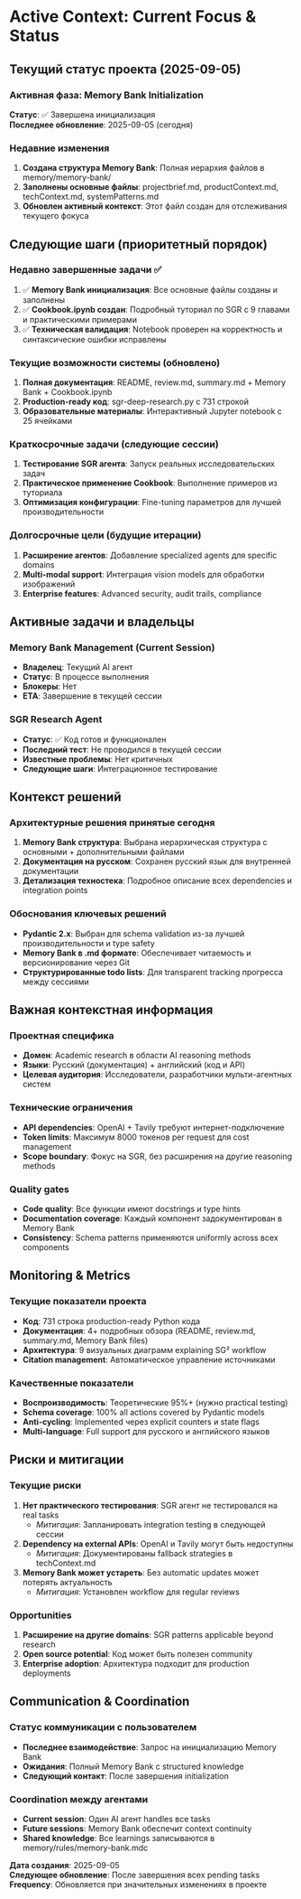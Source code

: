 # Active Context: Current Focus & Status

## Текущий статус проекта (2025-09-05)

### Активная фаза: Memory Bank Initialization
**Статус**: ✅ Завершена инициализация  
**Последнее обновление**: 2025-09-05 (сегодня)

### Недавние изменения
1. **Создана структура Memory Bank**: Полная иерархия файлов в memory/memory-bank/
2. **Заполнены основные файлы**: projectbrief.md, productContext.md, techContext.md, systemPatterns.md  
3. **Обновлен активный контекст**: Этот файл создан для отслеживания текущего фокуса

## Следующие шаги (приоритетный порядок)

### Недавно завершенные задачи ✅
1. ✅ **Memory Bank инициализация**: Все основные файлы созданы и заполнены
2. ✅ **Cookbook.ipynb создан**: Подробный туториал по SGR с 9 главами и практическими примерами
3. ✅ **Техническая валидация**: Notebook проверен на корректность и синтаксические ошибки исправлены

### Текущие возможности системы (обновлено)
1. **Полная документация**: README, review.md, summary.md + Memory Bank + Cookbook.ipynb
2. **Production-ready код**: sgr-deep-research.py с 731 строкой
3. **Образовательные материалы**: Интерактивный Jupyter notebook с 25 ячейками

### Краткосрочные задачи (следующие сессии)
1. **Тестирование SGR агента**: Запуск реальных исследовательских задач
2. **Практическое применение Cookbook**: Выполнение примеров из туториала
3. **Оптимизация конфигурации**: Fine-tuning параметров для лучшей производительности

### Долгосрочные цели (будущие итерации)
1. **Расширение агентов**: Добавление specialized agents для specific domains
2. **Multi-modal support**: Интеграция vision models для обработки изображений
3. **Enterprise features**: Advanced security, audit trails, compliance

## Активные задачи и владельцы

### Memory Bank Management (Current Session)
- **Владелец**: Текущий AI агент
- **Статус**: В процессе выполнения
- **Блокеры**: Нет
- **ETA**: Завершение в текущей сессии

### SGR Research Agent  
- **Статус**: ✅ Код готов и функционален
- **Последний тест**: Не проводился в текущей сессии
- **Известные проблемы**: Нет критичных
- **Следующие шаги**: Интеграционное тестирование

## Контекст решений

### Архитектурные решения принятые сегодня
1. **Memory Bank структура**: Выбрана иерархическая структура с основными + дополнительными файлами
2. **Документация на русском**: Сохранен русский язык для внутренней документации
3. **Детализация техностека**: Подробное описание всех dependencies и integration points

### Обоснования ключевых решений
- **Pydantic 2.x**: Выбран для schema validation из-за лучшей производительности и type safety
- **Memory Bank в .md формате**: Обеспечивает читаемость и версионирование через Git
- **Структурированные todo lists**: Для transparent tracking прогресса между сессиями

## Важная контекстная информация

### Проектная специфика
- **Домен**: Academic research в области AI reasoning methods
- **Языки**: Русский (документация) + английский (код и API)
- **Целевая аудитория**: Исследователи, разработчики мульти-агентных систем

### Технические ограничения
- **API dependencies**: OpenAI + Tavily требуют интернет-подключение
- **Token limits**: Максимум 8000 токенов per request для cost management
- **Scope boundary**: Фокус на SGR, без расширения на другие reasoning methods

### Quality gates
- **Code quality**: Все функции имеют docstrings и type hints
- **Documentation coverage**: Каждый компонент задокументирован в Memory Bank
- **Consistency**: Schema patterns применяются uniformly across всех components

## Monitoring & Metrics

### Текущие показатели проекта
- **Код**: 731 строка production-ready Python кода
- **Документация**: 4+ подробных обзора (README, review.md, summary.md, Memory Bank files)
- **Архитектура**: 9 визуальных диаграмм explaining SG² workflow
- **Citation management**: Автоматическое управление источниками

### Качественные показатели  
- **Воспроизводимость**: Теоретические 95%+ (нужно practical testing)
- **Schema coverage**: 100% all actions covered by Pydantic models
- **Anti-cycling**: Implemented через explicit counters и state flags
- **Multi-language**: Full support для русского и английского языков

## Риски и митигации

### Текущие риски
1. **Нет практического тестирования**: SGR агент не тестировался на real tasks
   - *Митигация*: Запланировать integration testing в следующей сессии
2. **Dependency на external APIs**: OpenAI и Tavily могут быть недоступны
   - *Митигация*: Документированы fallback strategies в techContext.md
3. **Memory Bank может устареть**: Без automatic updates может потерять актуальность
   - *Митигация*: Установлен workflow для regular reviews

### Opportunities
1. **Расширение на другие domains**: SGR patterns applicable beyond research
2. **Open source potential**: Код может быть полезен community
3. **Enterprise adoption**: Архитектура подходит для production deployments

## Communication & Coordination

### Статус коммуникации с пользователем
- **Последнее взаимодействие**: Запрос на инициализацию Memory Bank
- **Ожидания**: Полный Memory Bank с structured knowledge
- **Следующий контакт**: После завершения initialization

### Coordination между агентами
- **Current session**: Один AI агент handles все tasks
- **Future sessions**: Memory Bank обеспечит context continuity
- **Shared knowledge**: Все learnings записываются в memory/rules/memory-bank.mdc

**Дата создания**: 2025-09-05  
**Следующее обновление**: После завершения всех pending tasks  
**Frequency**: Обновляется при значительных изменениях в проекте
